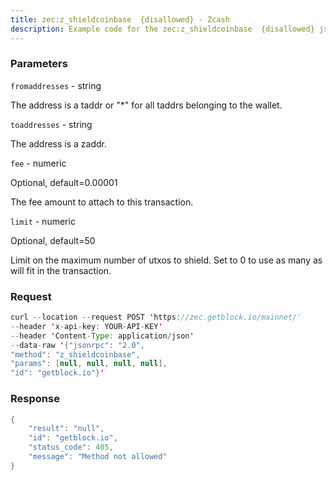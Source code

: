 ```yaml
---
title: zec:z_shieldcoinbase  {disallowed} - Zcash
description: Example code for the zec:z_shieldcoinbase  {disallowed} json-rpc method. Сomplete guide on how to use zec:z_shieldcoinbase  {disallowed} json-rpc in GetBlock.io Web3 documentation.
---
```


### Parameters


`fromaddresses` - string

The address is a taddr or "\*" for all taddrs belonging to the wallet.

`toaddresses` - string

The address is a zaddr.

`fee` - numeric

Optional, default=0.00001

The fee amount to attach to this transaction.

`limit` - numeric

Optional, default=50

Limit on the maximum number of utxos to shield. Set to 0 to use as many
as will fit in the transaction.

### Request

``` java
curl --location --request POST 'https://zec.getblock.io/mainnet/' 
--header 'x-api-key: YOUR-API-KEY' 
--header 'Content-Type: application/json' 
--data-raw '{"jsonrpc": "2.0",
"method": "z_shieldcoinbase",
"params": [null, null, null, null],
"id": "getblock.io"}'
```

###  Response

``` java
{
    "result": "null",
    "id": "getblock.io",
    "status_code": 405,
    "message": "Method not allowed"
}
```

